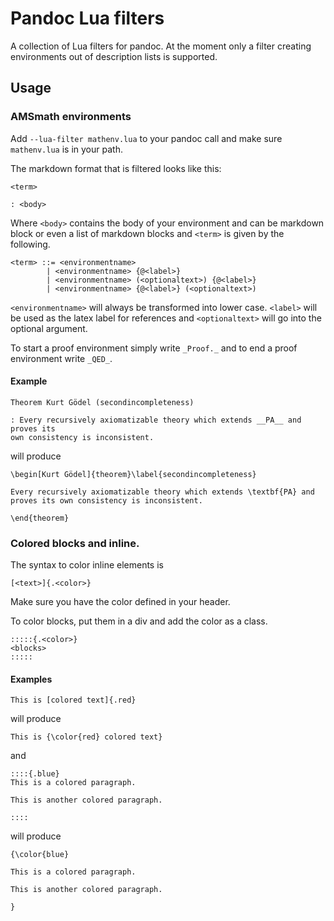 # Pandoc Lua filters

A collection of Lua filters for pandoc. At the moment only a filter creating
environments out of description lists is supported.

## Usage

### AMSmath environments
Add `--lua-filter mathenv.lua` to your pandoc call and make sure `mathenv.lua`
is in your path.

The markdown format that is filtered looks like this:
```
<term>

: <body>
```
Where `<body>` contains the body of your environment and can be markdown block
or even a list of markdown blocks and `<term>` is given by the following.
```
<term> ::= <environmentname>
        | <environmentname> {@<label>}
        | <environmentname> (<optionaltext>) {@<label>}
        | <environmentname> {@<label>} (<optionaltext>)
```
`<environmentname>` will always be transformed into lower case. `<label>` will
be used as the latex label for references and `<optionaltext>` will go into the
optional argument.

To start a proof environment simply write `_Proof._` and to end a proof environment write `_QED_`. 

#### Example
```
Theorem Kurt Gödel (secondincompleteness)

: Every recursively axiomatizable theory which extends __PA__ and proves its
own consistency is inconsistent.
```
will produce
```
\begin[Kurt Gödel]{theorem}\label{secondincompleteness}

Every recursively axiomatizable theory which extends \textbf{PA} and
proves its own consistency is inconsistent.

\end{theorem}
```
### Colored blocks and inline.
The syntax to color inline elements is
```
[<text>]{.<color>}
```
Make sure you have the color defined in your header.

To color blocks, put them in a div and add the color as a class.
```
:::::{.<color>}
<blocks>
:::::
```

#### Examples
```
This is [colored text]{.red}
```
will produce
```
This is {\color{red} colored text}
```
and 
```
::::{.blue}
This is a colored paragraph.

This is another colored paragraph. 

::::
```
will produce
```
{\color{blue}

This is a colored paragraph.

This is another colored paragraph. 

}
```
